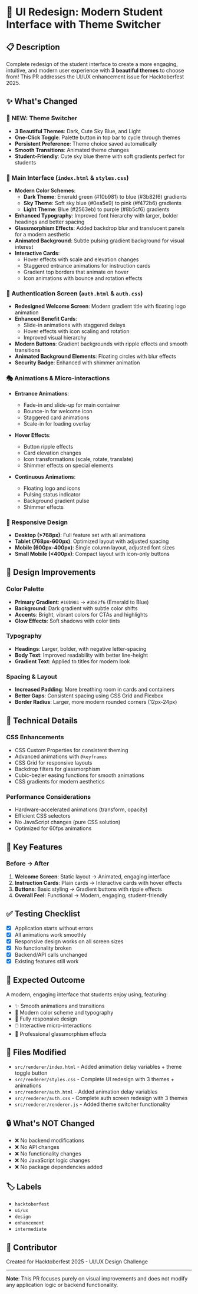 # 🎨 UI Redesign: Modern Student Interface with Theme Switcher

## 📋 Description
Complete redesign of the student interface to create a more engaging, intuitive, and modern user experience with **3 beautiful themes** to choose from! This PR addresses the UI/UX enhancement issue for Hacktoberfest 2025.

## ✨ What's Changed

### 🎨 **NEW: Theme Switcher**
- **3 Beautiful Themes**: Dark, Cute Sky Blue, and Light
- **One-Click Toggle**: Palette button in top bar to cycle through themes
- **Persistent Preference**: Theme choice saved automatically
- **Smooth Transitions**: Animated theme changes
- **Student-Friendly**: Cute sky blue theme with soft gradients perfect for students

### 🎯 Main Interface (`index.html` & `styles.css`)
- **Modern Color Schemes**: 
  - **Dark Theme**: Emerald green (#10b981) to blue (#3b82f6) gradients
  - **Sky Theme**: Soft sky blue (#0ea5e9) to pink (#f472b6) gradients  
  - **Light Theme**: Blue (#2563eb) to purple (#8b5cf6) gradients
- **Enhanced Typography**: Improved font hierarchy with larger, bolder headings and better spacing
- **Glassmorphism Effects**: Added backdrop blur and translucent panels for a modern aesthetic
- **Animated Background**: Subtle pulsing gradient background for visual interest
- **Interactive Cards**: 
  - Hover effects with scale and elevation changes
  - Staggered entrance animations for instruction cards
  - Gradient top borders that animate on hover
  - Icon animations with bounce and rotation effects

### 🔐 Authentication Screen (`auth.html` & `auth.css`)
- **Redesigned Welcome Screen**: Modern gradient title with floating logo animation
- **Enhanced Benefit Cards**: 
  - Slide-in animations with staggered delays
  - Hover effects with icon scaling and rotation
  - Improved visual hierarchy
- **Modern Buttons**: Gradient backgrounds with ripple effects and smooth transitions
- **Animated Background Elements**: Floating circles with blur effects
- **Security Badge**: Enhanced with shimmer animation

### 🎭 Animations & Micro-interactions
- **Entrance Animations**:
  - Fade-in and slide-up for main container
  - Bounce-in for welcome icon
  - Staggered card animations
  - Scale-in for loading overlay
  
- **Hover Effects**:
  - Button ripple effects
  - Card elevation changes
  - Icon transformations (scale, rotate, translate)
  - Shimmer effects on special elements
  
- **Continuous Animations**:
  - Floating logo and icons
  - Pulsing status indicator
  - Background gradient pulse
  - Shimmer effects

### 📱 Responsive Design
- **Desktop (>768px)**: Full feature set with all animations
- **Tablet (768px-600px)**: Optimized layout with adjusted spacing
- **Mobile (600px-400px)**: Single column layout, adjusted font sizes
- **Small Mobile (<400px)**: Compact layout with icon-only buttons

## 🎨 Design Improvements

### Color Palette
- **Primary Gradient**: `#10b981` → `#3b82f6` (Emerald to Blue)
- **Background**: Dark gradient with subtle color shifts
- **Accents**: Bright, vibrant colors for CTAs and highlights
- **Glow Effects**: Soft shadows with color tints

### Typography
- **Headings**: Larger, bolder, with negative letter-spacing
- **Body Text**: Improved readability with better line-height
- **Gradient Text**: Applied to titles for modern look

### Spacing & Layout
- **Increased Padding**: More breathing room in cards and containers
- **Better Gaps**: Consistent spacing using CSS Grid and Flexbox
- **Border Radius**: Larger, more modern rounded corners (12px-24px)

## 🔧 Technical Details

### CSS Enhancements
- CSS Custom Properties for consistent theming
- Advanced animations with `@keyframes`
- CSS Grid for responsive layouts
- Backdrop filters for glassmorphism
- Cubic-bezier easing functions for smooth animations
- CSS gradients for modern aesthetics

### Performance Considerations
- Hardware-accelerated animations (transform, opacity)
- Efficient CSS selectors
- No JavaScript changes (pure CSS solution)
- Optimized for 60fps animations

## 📸 Key Features

### Before → After
1. **Welcome Screen**: Static layout → Animated, engaging interface
2. **Instruction Cards**: Plain cards → Interactive cards with hover effects
3. **Buttons**: Basic styling → Gradient buttons with ripple effects
4. **Overall Feel**: Functional → Modern, engaging, student-friendly

## ✅ Testing Checklist
- [x] Application starts without errors
- [x] All animations work smoothly
- [x] Responsive design works on all screen sizes
- [x] No functionality broken
- [x] Backend/API calls unchanged
- [x] Existing features still work

## 🎯 Expected Outcome
A modern, engaging interface that students enjoy using, featuring:
- ✨ Smooth animations and transitions
- 🎨 Modern color scheme and typography
- 📱 Fully responsive design
- 🖱️ Interactive micro-interactions
- 💫 Professional glassmorphism effects

## 🚀 Files Modified
- `src/renderer/index.html` - Added animation delay variables + theme toggle button
- `src/renderer/styles.css` - Complete UI redesign with 3 themes + animations
- `src/renderer/auth.html` - Added animation delay variables
- `src/renderer/auth.css` - Complete auth screen redesign with 3 themes
- `src/renderer/renderer.js` - Added theme switcher functionality

## 🔒 What's NOT Changed
- ❌ No backend modifications
- ❌ No API changes
- ❌ No functionality changes
- ❌ No JavaScript logic changes
- ❌ No package dependencies added

## 🏷️ Labels
- `hacktoberfest`
- `ui/ux`
- `design`
- `enhancement`
- `intermediate`

## 👤 Contributor
Created for Hacktoberfest 2025 - UI/UX Design Challenge

---

**Note**: This PR focuses purely on visual improvements and does not modify any application logic or backend functionality.
